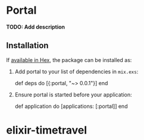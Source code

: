 # Portal

**TODO: Add description**

## Installation

If [available in Hex](https://hex.pm/docs/publish), the package can be installed as:

  1. Add portal to your list of dependencies in `mix.exs`:

        def deps do
          [{:portal, "~> 0.0.1"}]
        end

  2. Ensure portal is started before your application:

        def application do
          [applications: [:portal]]
        end
# elixir-timetravel
